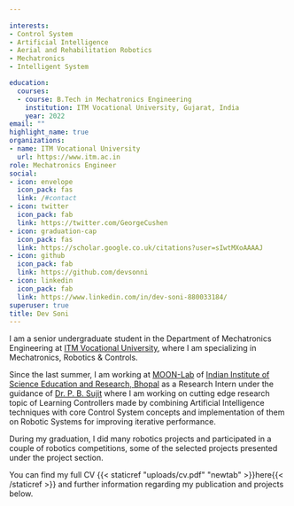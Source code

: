 ```yaml
---
  
interests:
- Control System
- Artificial Intelligence 
- Aerial and Rehabilitation Robotics
- Mechatronics
- Intelligent System

education:
  courses:
  - course: B.Tech in Mechatronics Engineering
    institution: ITM Vocational University, Gujarat, India
    year: 2022
email: ""
highlight_name: true
organizations:
- name: ITM Vocational University
  url: https://www.itm.ac.in
role: Mechatronics Engineer
social:
- icon: envelope
  icon_pack: fas
  link: /#contact
- icon: twitter
  icon_pack: fab
  link: https://twitter.com/GeorgeCushen
- icon: graduation-cap
  icon_pack: fas
  link: https://scholar.google.co.uk/citations?user=sIwtMXoAAAAJ
- icon: github
  icon_pack: fab
  link: https://github.com/devsonni
- icon: linkedin
  icon_pack: fab
  link: https://www.linkedin.com/in/dev-soni-880033184/
superuser: true
title: Dev Soni
---
```


I am a senior undergraduate student in the Department of Mechatronics Engineering at [ITM Vocational University](https://www.itm.ac.in), where I am specializing in Mechatronics, Robotics & Controls. 

Since the last summer, I am working at [MOON-Lab](https://sites.google.com/view/m00nlab/home) of [Indian Institute of Science Education and Research, Bhopal](https://www.iiserb.ac.in/) as a Research Intern under the guidance of [Dr. P. B. Sujit](https://eecs.iiserb.ac.in/faculty_profile.php?id=OQ==&lname=c3VqaXQ=) where I am working on cutting edge research topic of Learning Controllers made by combining Artificial Intelligence techniques with core Control System concepts and implementation of them on Robotic Systems for improving iterative performance.

During my graduation, I did many robotics projects and participated in a couple of robotics competitions, some of the selected projects presented under the project section. 

You can find my full CV {{< staticref "uploads/cv.pdf" "newtab" >}}here{{< /staticref >}} and further information regarding my publication and projects below.
